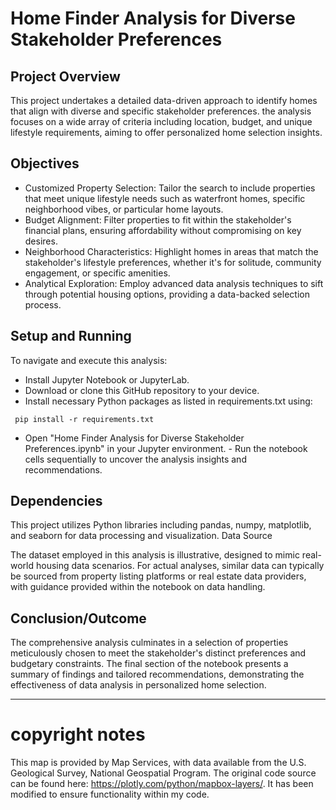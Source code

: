 # Home Finder Analysis for Diverse Stakeholder Preferences
## Project Overview

This project undertakes a detailed data-driven approach to identify homes that align with diverse and specific stakeholder preferences. the analysis focuses on a wide array of criteria including location, budget, and unique lifestyle requirements, aiming to offer personalized home selection insights.
## Objectives

*    Customized Property Selection: Tailor the search to include properties that meet unique lifestyle needs such as waterfront homes, specific neighborhood vibes, or particular home layouts.
*    Budget Alignment: Filter properties to fit within the stakeholder's financial plans, ensuring affordability without compromising on key desires.
*    Neighborhood Characteristics: Highlight homes in areas that match the stakeholder's lifestyle preferences, whether it's for solitude, community engagement, or specific amenities.
*    Analytical Exploration: Employ advanced data analysis techniques to sift through potential housing options, providing a data-backed selection process.

##     Setup and Running

To navigate and execute this analysis:

   - Install Jupyter Notebook or JupyterLab.
  -  Download or clone this GitHub repository to your device.
   - Install necessary Python packages as listed in requirements.txt using:

   ` pip install -r requirements.txt`

  -  Open "Home Finder Analysis for Diverse Stakeholder Preferences.ipynb" in your Jupyter environment.
    - Run the notebook cells sequentially to uncover the analysis insights and recommendations.

## Dependencies

This project utilizes Python libraries including pandas, numpy, matplotlib, and seaborn for data processing and visualization.
Data Source

The dataset employed in this analysis is illustrative, designed to mimic real-world housing data scenarios. For actual analyses, similar data can typically be sourced from property listing platforms or real estate data providers, with guidance provided within the notebook on data handling.
## Conclusion/Outcome
The comprehensive analysis culminates in a selection of properties meticulously chosen to meet the stakeholder's distinct preferences and budgetary constraints. The final section of the notebook presents a summary of findings and tailored recommendations, demonstrating the effectiveness of data analysis in personalized home selection.


------------
# copyright notes
This map is provided by Map Services, with data available from the U.S. Geological Survey, National Geospatial Program.
The original code source can be found here: https://plotly.com/python/mapbox-layers/.
It has been modified to ensure functionality within my code.